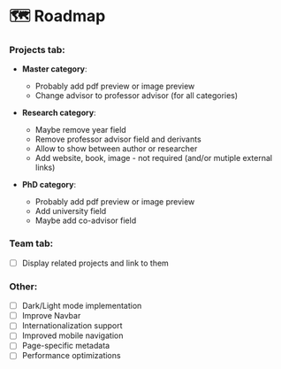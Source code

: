 # 🗺️ Roadmap

### Projects tab:

- **Master category**:

  - Probably add pdf preview or image preview
  - Change advisor to professor advisor (for all categories)

- **Research category**:

  - Maybe remove year field
  - Remove professor advisor field and derivants
  - Allow to show between author or researcher
  - Add website, book, image - not required (and/or mutiple external links)

- **PhD category**:

  - Probably add pdf preview or image preview
  - Add university field
  - Maybe add co-advisor field

### Team tab:

- [ ] Display related projects and link to them

### Other:

- [ ] Dark/Light mode implementation
- [ ] Improve Navbar
- [ ] Internationalization support
- [ ] Improved mobile navigation
- [ ] Page-specific metadata
- [ ] Performance optimizations
